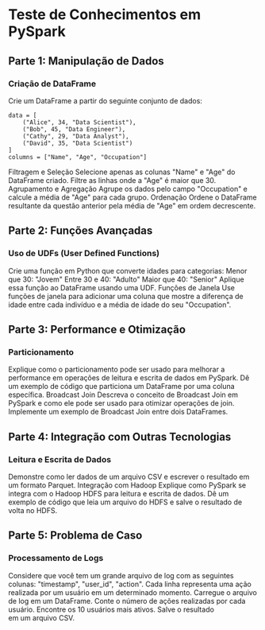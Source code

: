 # Teste de Conhecimentos em PySpark
## Parte 1: Manipulação de Dados
### Criação de DataFrame
Crie um DataFrame a partir do seguinte conjunto de dados:
```{python}
data = [
    ("Alice", 34, "Data Scientist"),
    ("Bob", 45, "Data Engineer"),
    ("Cathy", 29, "Data Analyst"),
    ("David", 35, "Data Scientist")
]
columns = ["Name", "Age", "Occupation"]
```

Filtragem e Seleção
Selecione apenas as colunas "Name" e "Age" do DataFrame criado.
Filtre as linhas onde a "Age" é maior que 30.
Agrupamento e Agregação
Agrupe os dados pelo campo "Occupation" e calcule a média de "Age" para cada grupo.
Ordenação
Ordene o DataFrame resultante da questão anterior pela média de "Age" em ordem decrescente.

## Parte 2: Funções Avançadas
### Uso de UDFs (User Defined Functions)
Crie uma função em Python que converte idades para categorias:
Menor que 30: "Jovem"
Entre 30 e 40: "Adulto"
Maior que 40: "Senior"
Aplique essa função ao DataFrame usando uma UDF.
Funções de Janela
Use funções de janela para adicionar uma coluna que mostre a diferença de idade entre cada indivíduo e a média de idade do seu "Occupation".

## Parte 3: Performance e Otimização
### Particionamento
Explique como o particionamento pode ser usado para melhorar a performance em operações de leitura e escrita de dados em PySpark. Dê um exemplo de código que particiona um DataFrame por uma coluna específica.
Broadcast Join
Descreva o conceito de Broadcast Join em PySpark e como ele pode ser usado para otimizar operações de join. Implemente um exemplo de Broadcast Join entre dois DataFrames.

## Parte 4: Integração com Outras Tecnologias
### Leitura e Escrita de Dados
Demonstre como ler dados de um arquivo CSV e escrever o resultado em um formato Parquet.
Integração com Hadoop
Explique como PySpark se integra com o Hadoop HDFS para leitura e escrita de dados. Dê um exemplo de código que leia um arquivo do HDFS e salve o resultado de volta no HDFS.

## Parte 5: Problema de Caso
### Processamento de Logs
Considere que você tem um grande arquivo de log com as seguintes colunas: "timestamp", "user_id", "action". Cada linha representa uma ação realizada por um usuário em um determinado momento.
Carregue o arquivo de log em um DataFrame.
Conte o número de ações realizadas por cada usuário.
Encontre os 10 usuários mais ativos.
Salve o resultado em um arquivo CSV.